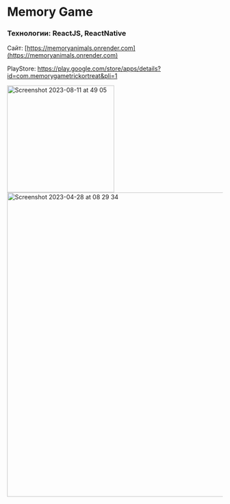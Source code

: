# Memory Game

### Технологии: ReactJS, ReactNative


Сайт: [https://memoryanimals.onrender.com](https://memoryanimals.onrender.com)


PlayStore: https://play.google.com/store/apps/details?id=com.memorygametrickortreat&pli=1


<img width="250" alt="Screenshot 2023-08-11 at 49 05" src="https://github.com/filpoyma/memoryGame/assets/34694422/aaab734e-8f12-4932-9753-8f46a2deaeee">

<img width="711" alt="Screenshot 2023-04-28 at 08 29 34" src="https://user-images.githubusercontent.com/34694422/235062269-9fc3874c-3c83-4c37-a656-592d28d72467.png">

